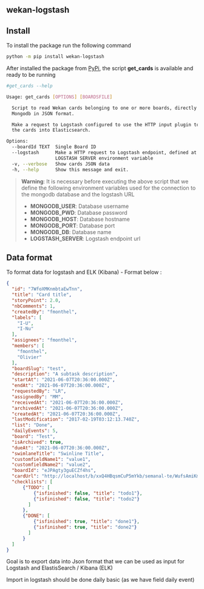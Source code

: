 ## wekan-logstash

## Install

To install the package run the following command

```bash
python -m pip install wekan-logstash
```

After installed the package from [PyPi]([https://](https://pypi.org/project/wekan-logstash/)), the script **get_cards** is available and ready to be running

```bash
#get_cards --help

Usage: get_cards [OPTIONS] [BOARDSFILE]

  Script to read Wekan cards belonging to one or more boards, directly from
  Mongodb in JSON format.

  Make a request to Logstash configured to use the HTTP input plugin to ingest
  the cards into Elasticsearch.

Options:
  --boardId TEXT  Single Board ID
  --logstash      Make a HTTP request to Logstash endpoint, defined at
                  LOGSTASH SERVER environment variable
  -v, --verbose   Show cards JSON data
  -h, --help      Show this message and exit.
```

> **Warning**: It is necessary before executing the above script that we define the following environment variables used for the connection to the mongodb database and the logstash URL
>
>- **MONGODB_USER**: Database username
>- **MONGODB_PWD**: Database password
>- **MONGODB_HOST**: Database hostname
>- **MONGODB_PORT**: Database port
>- **MONGODB_DB**: Database name
>- **LOGSTASH_SERVER**: Logstash endpoint url

## Data format

To format data for logstash and ELK (Kibana) - Format below :

```json
{
  "id": "7WfoXMKnmbtaEwTnn",
  "title": "Card title",
  "storyPoint": 2.0,
  "nbComments": 1,
  "createdBy": "fmonthel",
  "labels": [
    "I-U",
    "I-Nu"
  ],
  "assignees": "fmonthel",
  "members": [
    "fmonthel",
    "Olivier"
  ],
  "boardSlug": "test",
  "description": "A subtask description",
  "startAt": "2021-06-07T20:36:00.000Z",
  "endAt": "2021-06-07T20:36:00.000Z",
  "requestedBy": "LR",
  "assignedBy": "MM",
  "receivedAt": "2021-06-07T20:36:00.000Z",
  "archivedAt": "2021-06-07T20:36:00.000Z",
  "createdAt": "2021-06-07T20:36:00.000Z",
  "lastModification": "2017-02-19T03:12:13.740Z",
  "list": "Done",
  "dailyEvents": 5,
  "board": "Test",
  "isArchived": true,
  "dueAt": "2021-06-07T20:36:00.000Z",
  "swimlaneTitle": "Swinline Title",
  "customfieldName1": "value1",
  "customfieldName2": "value2",
  "boardId": "eJPAgty3guECZf4hs",
  "cardUrl": "http://localhost/b/xxQ4HBqsmCuP5mYkb/semanal-te/WufsAmiKmmiSmXr9m",
  "checklists": [
      {"TODO": [
          {"isfinished": false, "title": "todo1"},
          {"isfinished": false, "title": "todo2"}
        ]
      },
      {"DONE": [
          {"isfinished": true, "title": "done1"},
          {"isfinished": true, "title": "done2"}
        ]
      }
  ]
}
```

Goal is to export data into Json format that we can be used as input for Logstash and ElastisSearch / Kibana (ELK)

Import in logstash should be done daily basic (as we have field daily event)
